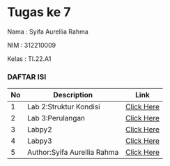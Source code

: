 # Tugas ke 7
Nama  : Syifa Aurellia Rahma

NIM   : 312210009

Kelas : TI.22.A1

### DAFTAR ISI <br>
| No | Description | Link |
| ----- | ----- | ---- |
| 1 | Lab 2:Struktur Kondisi | [Click Here](#Lab-2-:-Struktur-Kondisi) |
| 2 | Lab 3:Perulangan | [Click Here](#Lab-3-:-Perulangan) |
| 3 | Labpy2 | [Click Here](#Labpy-2) |
| 4 | Labpy3 | [Click Here](#Labpy-3) |
| 5 | Author:Syifa Aurellia Rahma | [Click Here](#Author-:-Syifa-Aurellia-Rahma) |

